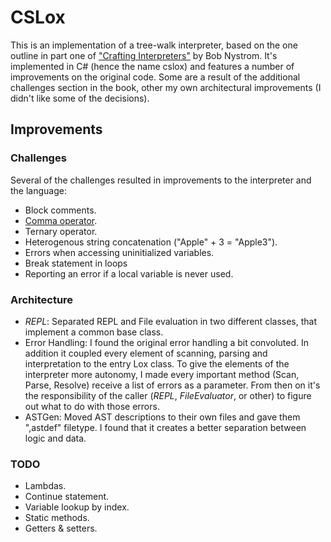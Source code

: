 # CSLox
This is an implementation of a tree-walk interpreter, based on the one outline in part one of ["Crafting Interpreters"](https://craftinginterpreters.com/) by Bob Nystrom. It's implemented in C# (hence the name cslox) and features a number of improvements on the original code. Some are a result of the additional challenges section in the book, other my own architectural improvements (I didn't like some of the decisions).

## Improvements

### Challenges
Several of the challenges resulted in improvements to the interpreter and the language:

 - Block comments.
 - [Comma operator](https://en.wikipedia.org/wiki/Comma_operator).
 - Ternary operator.
 - Heterogenous string concatenation ("Apple" + 3 = "Apple3").
 - Errors when accessing uninitialized variables.
 - Break statement in loops
 - Reporting an error if a local variable is never used.

### Architecture

- *REPL*: Separated REPL and File evaluation in two different classes, that implement a common base class. 
- Error Handling: I found the original error handling a bit convoluted. In addition it coupled every element of scanning, parsing and interpretation to the entry Lox class. To give the elements of the interpreter more autonomy, I made every important method (Scan, Parse, Resolve) receive a list of errors as a parameter. From then on it's the responsibility of the caller (*REPL*, *FileEvaluator*, or other) to figure out what to do with those errors. 
- ASTGen: Moved AST descriptions to their own files and gave them ",astdef" filetype. I found that it creates a better separation between logic and data. 

### TODO

 - Lambdas.
 - Continue statement.
 - Variable lookup by index.
 - Static methods.
 - Getters & setters.

